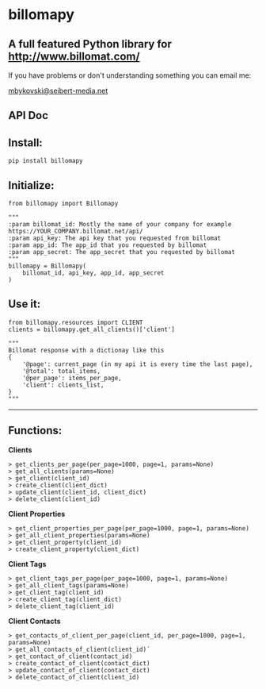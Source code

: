 billomapy
===================

A full featured Python library for http://www.billomat.com/
----------

If you have problems or don't understanding something you can email me:

mbykovski@seibert-media.net


API Doc
-------



Install:
-------

    pip install billomapy

Initialize:
----------

    from billomapy import Billomapy
    
    """
	:param billomat_id: Mostly the name of your company for example https://YOUR_COMPANY.billomat.net/api/
	:param api_key: The api key that you requested from billomat
	:param app_id: The app_id that you requested by billomat
	:param app_secret: The app_secret that you requested by billomat
	"""
    billomapy = Billomapy(
		billomat_id, api_key, app_id, app_secret
	)

Use it:
-------
	
	from billomapy.resources import CLIENT
	clients = billomapy.get_all_clients()['client']
	
	"""
	Billomat response with a dictionay like this
	{
		'@page': current_page (in my api it is every time the last page),
		'@total': total_items,
		'@per_page': items_per_page,
		'client': clients_list,
	}
	"""


----------


Functions:
----------

**Clients**

	> get_clients_per_page(per_page=1000, page=1, params=None)
	> get_all_clients(params=None)
	> get_client(client_id)
	> create_client(client_dict)
	> update_client(client_id, client_dict)
	> delete_client(client_id)

**Client Properties**

	> get_client_properties_per_page(per_page=1000, page=1, params=None)
	> get_all_client_properties(params=None)
	> get_client_property(client_id)
	> create_client_property(client_dict)
	
**Client Tags**

	> get_client_tags_per_page(per_page=1000, page=1, params=None)
	> get_all_client_tags(params=None)
	> get_client_tag(client_id)
	> create_client_tag(client_dict)
	> delete_client_tag(client_id)

**Client Contacts**

	> get_contacts_of_client_per_page(client_id, per_page=1000, page=1, params=None)
    > get_all_contacts_of_client(client_id)´
    > get_contact_of_client(contact_id)
    > create_contact_of_client(contact_dict)
    > update_contact_of_client(contact_dict)
    > delete_contact_of_client(client_id)